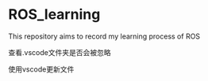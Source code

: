# ROS_learning
This repository aims to record my learning process of ROS 

查看.vscode文件夹是否会被忽略

使用vscode更新文件